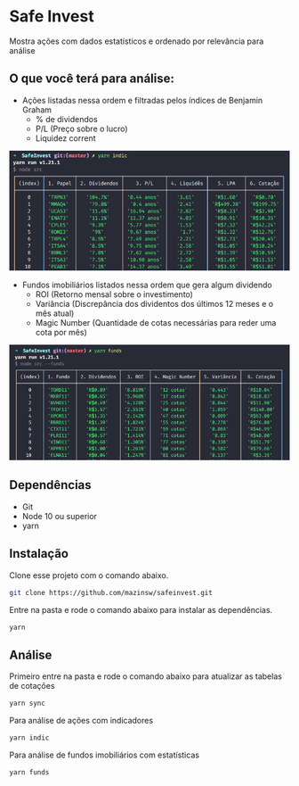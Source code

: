 # Safe Invest
Mostra ações com dados estatísticos e ordenado por relevância para análise

## O que você terá para análise:

- Ações listadas nessa ordem e filtradas pelos índices de Benjamin Graham
  - % de dividendos
  - P/L (Preço sobre o lucro)
  - Liquidez corrent


![Alt text](/docs/screenshots/indicadores.png?raw=true "Amostra de indicadores fundamentalista")

- Fundos imobiliários listados nessa ordem que gera algum dividendo
  - ROI (Retorno mensal sobre o investimento)
  - Variância (Discrepância dos dividentos dos últimos 12 meses e o mês atual)
  - Magic Number (Quantidade de cotas necessárias para reder uma cota por mês)

![Alt text](/docs/screenshots/fundos.png?raw=true "Amostra de fundos imobiliários")


## Dependências
- Git
- Node 10 ou superior
- yarn

## Instalação

Clone esse projeto com o comando abaixo.
```sh
git clone https://github.com/mazinsw/safeinvest.git
```

Entre na pasta e rode o comando abaixo para instalar as dependências.
```sh
yarn
```

## Análise
Primeiro entre na pasta e rode o comando abaixo para atualizar as tabelas de cotações
```sh
yarn sync
```

Para análise de ações com indicadores
```sh
yarn indic
```

Para análise de fundos imobiliários com estatísticas
```sh
yarn funds
```
